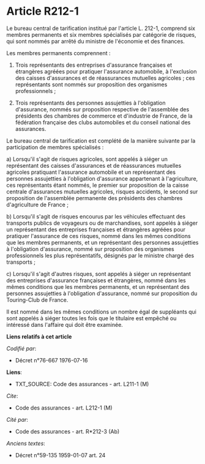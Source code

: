 # Article R212-1

Le bureau central de tarification institué par l'article L. 212-1, comprend six membres permanents et six membres spécialisés
par catégorie de risques, qui sont nommés par arrêté du ministre de l'économie et des finances.

Les membres permanents comprennent :

1. Trois représentants des entreprises d'assurance françaises et étrangères agréées pour pratiquer l'assurance automobile, à
l'exclusion des caisses d'assurances et de réassurances mutuelles agricoles ; ces représentants sont nommés sur proposition
des organismes professionnels ;

2. Trois représentants des personnes assujetties à l'obligation d'assurance, nommés sur proposition respective de l'assemblée
des présidents des chambres de commerce et d'industrie de France, de la fédération française des clubs automobiles et du
conseil national des assurances.

Le bureau central de tarification est complété de la manière suivante par la participation de membres spécialisés :

a) Lorsqu'il s'agit de risques agricoles, sont appelés à siéger un représentant des caisses d'assurances et de réassurances
mutuelles agricoles pratiquant l'assurance automobile et un représentant des personnes assujetties à l'obligation d'assurance
appartenant à l'agriculture, ces représentants étant nommés, le premier sur proposition de la caisse centrale d'assurances
mutuelles agricoles, risques accidents, le second sur proposition de l'assemblée permanente des présidents des chambres
d'agriculture de France ;

b) Lorsqu'il s'agit de risques encourus par les véhicules effectuant des transports publics de voyageurs ou de marchandises,
sont appelés à siéger un représentant des entreprises françaises et étrangères agréées pour pratiquer l'assurance de ces
risques, nommé dans les mêmes conditions que les membres permanents, et un représentant des personnes assujetties à
l'obligation d'assurance, nommé sur proposition des organismes professionnels les plus représentatifs, désignés par le
ministre chargé des transports ;

c) Lorsqu'il s'agit d'autres risques, sont appelés à siéger un représentant des entreprises d'assurance françaises et
étrangères, nommé dans les mêmes conditions que les membres permanents, et un représentant des personnes assujetties à
l'obligation d'assurance, nommé sur proposition du Touring-Club de France.

Il est nommé dans les mêmes conditions un nombre égal de suppléants qui sont appelés à siéger toutes les fois que le
titulaire est empêché ou intéressé dans l'affaire qui doit être examinée.

**Liens relatifs à cet article**

_Codifié par_:

  - Décret n°76-667 1976-07-16

**Liens**:

  - TXT_SOURCE: Code des assurances - art. L211-1 (M)

_Cite_:

  - Code des assurances - art. L212-1 (M)

_Cité par_:

  - Code des assurances - art. R*212-3 (Ab)

_Anciens textes_:

  - Décret n°59-135 1959-01-07 art. 24
